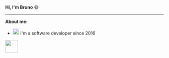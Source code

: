 <strong>Hi, I'm Bruno</strong> 😄

<hr />

<strong>About me:</strong>

<ul dir="auto">
  <li>
    <img src="https://github.githubassets.com/images/icons/emoji/unicode/1f4bb.png" width="20" height="20" /> I'm a software developer since 2016
    </li>
</ul>
<img src="https://cdn.jsdelivr.net/gh/devicons/devicon/icons/css3/css3-original.svg" width="40" height="40" />
<!--
**brunosuza/brunosuza** is a ✨ _special_ ✨ repository because its `README.md` (this file) appears on your GitHub profile.

Here are some ideas to get you started:

- 🔭 I’m currently working at Philips Clinical Informatics
- 🌱 I’m currently learning ...
- 👯 I’m looking to collaborate on ...
- 🤔 I’m looking for help with ...
- 💬 Ask me about ...
- 📫 How to reach me: ...
- 😄 Pronouns: ...
- ⚡ Fun fact: ...
-->
